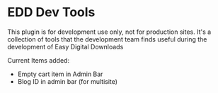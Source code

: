 # EDD Dev Tools

This plugin is for development use only, not for production sites. It's a collection of tools that the development team finds useful during the development of Easy Digital Downloads

Current Items added:

- Empty cart item in Admin Bar
- Blog ID in admin bar (for multisite)

